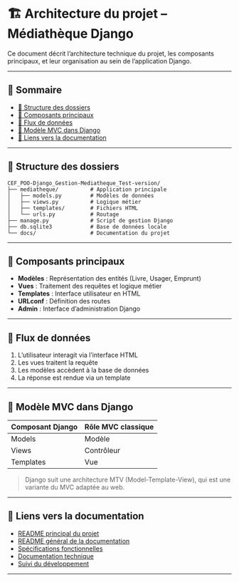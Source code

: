 # 🏗️ Architecture du projet – Médiathèque Django

Ce document décrit l’architecture technique du projet, les composants principaux, et leur organisation au sein de l’application Django.

---

## 🧭 Sommaire

- [📁 Structure des dossiers](#-structure-des-dossiers)
- [🧱 Composants principaux](#-composants-principaux)
- [🔄 Flux de données](#-flux-de-données)
- [🧩 Modèle MVC dans Django](#-modèle-mvc-dans-django)
- [📎 Liens vers la documentation](#-liens-vers-la-documentation)

---

## 📁 Structure des dossiers

```
CEF_POO-Django_Gestion-Mediatheque_Test-version/
├── mediatheque/          # Application principale
│   ├── models.py         # Modèles de données
│   ├── views.py          # Logique métier
│   ├── templates/        # Fichiers HTML
│   └── urls.py           # Routage
├── manage.py             # Script de gestion Django
├── db.sqlite3            # Base de données locale
└── docs/                 # Documentation du projet
```

---

## 🧱 Composants principaux

- **Modèles** : Représentation des entités (Livre, Usager, Emprunt)
- **Vues** : Traitement des requêtes et logique métier
- **Templates** : Interface utilisateur en HTML
- **URLconf** : Définition des routes
- **Admin** : Interface d’administration Django

---

## 🔄 Flux de données

1. L’utilisateur interagit via l’interface HTML
2. Les vues traitent la requête
3. Les modèles accèdent à la base de données
4. La réponse est rendue via un template

---

## 🧩 Modèle MVC dans Django

| Composant Django | Rôle MVC classique |
|------------------|--------------------|
| Models           | Modèle             |
| Views            | Contrôleur         |
| Templates        | Vue                |

> Django suit une architecture MTV (Model-Template-View), qui est une variante du MVC adaptée au web.

---

## 📎 Liens vers la documentation

- [README principal du projet](../../README.md)
- [README général de la documentation](../README.md)
- [Spécifications fonctionnelles](../fonctionnel/README-fonct.md)
- [Documentation technique](../technique/README-tech.md)
- [Suivi du développement](../developpement/README-dev.md)

---
